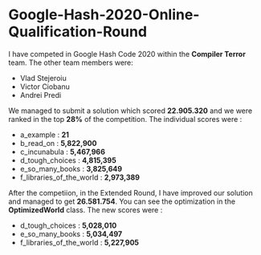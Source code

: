 # Google-Hash-2020-Online-Qualification-Round

I have competed in Google Hash Code 2020 within the **Compiler Terror** team. The other team members were:
* Vlad Stejeroiu
* Victor Ciobanu
* Andrei Predi

We managed to submit a solution which scored **22.905.320** and we were ranked in the top **28%** of the competition.
The individual scores were :
* a_example : **21**
* b_read_on : **5,822,900**
* c_incunabula : **5,467,966**
* d_tough_choices : **4,815,395**
* e_so_many_books : **3,825,649**
* f_libraries_of_the_world : **2,973,389**

After the competiion, in the Extended Round, I have improved our solution and managed to get **26.581.754**. You can see the optimization in the **OptimizedWorld** class.
The new scores were :
* d_tough_choices : **5,028,010**
* e_so_many_books : **5,034,497**
* f_libraries_of_the_world : **5,227,905**


